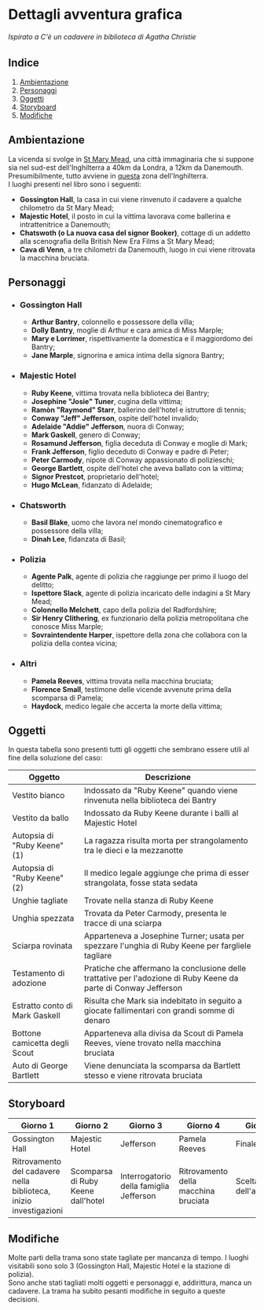 # Dettagli avventura grafica

###### Ispirato a <i>C'è un cadavere in biblioteca</i> di Agatha Christie

## Indice

1. [Ambientazione](#ambientazione)
2. [Personaggi](#personaggi)
3. [Oggetti](#oggetti)
4. [Storyboard](#storyboard)
5. [Modifiche](#modifiche)

## Ambientazione

La vicenda si svolge in [St Mary Mead](https://en.wikipedia.org/wiki/St._Mary_Mead), una città immaginaria
che si suppone sia nel sud-est dell'Inghilterra a 40km da Londra, a 12km da Danemouth.
Presumibilmente, tutto avviene in [questa](https://en.wikipedia.org/wiki/South_East_England#/media/File:South_East_England_in_England.svg) zona dell'Inghilterra.<br>
I luoghi presenti nel libro sono i seguenti:
- <b>Gossington Hall</b>, la casa in cui viene rinvenuto il cadavere a qualche chilometro da St Mary Mead;
- <b>Majestic Hotel</b>, il posto in cui la vittima lavorava come ballerina e intrattenitrice a Danemouth;
- <b>Chatswoth (o La nuova casa del signor Booker)</b>, cottage di un addetto alla scenografia della British New Era Films a St Mary Mead;
- <b>Cava di Venn</b>, a tre chilometri da Danemouth, luogo in cui viene ritrovata la macchina bruciata.

## Personaggi

- ### Gossington Hall
    - <b>Arthur Bantry</b>, colonnello e possessore della villa;
    - <b>Dolly Bantry</b>, moglie di Arthur e cara amica di Miss Marple;
    - <b>Mary e Lorrimer</b>, rispettivamente la domestica e il maggiordomo dei Bantry;
    - <b>Jane Marple</b>, signorina e amica intima della signora Bantry;
    
- ### Majestic Hotel
    - <b>Ruby Keene</b>, vittima trovata nella biblioteca dei Bantry;
    - <b>Josephine "Josie" Tuner</b>, cugina della vittima;
    - <b>Ramòn "Raymond" Starr</b>, ballerino dell'hotel e istruttore di tennis;
    - <b>Conway "Jeff" Jefferson</b>, ospite dell'hotel invalido;
    - <b>Adelaide "Addie" Jefferson</b>, nuora di Conway;
    - <b>Mark Gaskell</b>, genero di Conway;
    - <b>Rosamund Jefferson</b>, figlia deceduta di Conway e moglie di Mark;
    - <b>Frank Jefferson</b>, figlio deceduto di Conway e padre di Peter;  
    - <b>Peter Carmody</b>, nipote di Conway appassionato di polizieschi;
    - <b>George Bartlett</b>, ospite dell'hotel che aveva ballato con la vittima;
    - <b>Signor Prestcot</b>, proprietario dell'hotel;
    - <b>Hugo McLean</b>, fidanzato di Adelaide;
    
- ### Chatsworth
    - <b>Basil Blake</b>, uomo che lavora nel mondo cinematografico e possessore della villa;
    - <b>Dinah Lee</b>, fidanzata di Basil;
    
- ### Polizia
    - <b>Agente Palk</b>, agente di polizia che raggiunge per primo il luogo del delitto;
    - <b>Ispettore Slack</b>, agente di polizia incaricato delle indagini a St Mary Mead;
    - <b>Colonnello Melchett</b>, capo della polizia del Radfordshire;
    - <b>Sir Henry Clithering</b>, ex funzionario della polizia metropolitana che conosce Miss Marple;
    - <b>Sovraintendente Harper</b>, ispettore della zona che collabora con la polizia della contea vicina;
    
- ### Altri
    - <b>Pamela Reeves</b>, vittima trovata nella macchina bruciata;
    - <b>Florence Small</b>, testimone delle vicende avvenute prima della scomparsa di Pamela;
    - <b>Haydock</b>, medico legale che accerta la morte della vittima;
    
## Oggetti

In questa tabella sono presenti tutti gli oggetti che sembrano essere utili al fine della soluzione del caso:<br>

| Oggetto | Descrizione |
|-----|-----|
| Vestito bianco | Indossato da "Ruby Keene" quando viene rinvenuta nella biblioteca dei Bantry |
| Vestito da ballo | Indossato da Ruby Keene durante i balli al Majestic Hotel |
| Autopsia di "Ruby Keene" (1) | La ragazza risulta morta per strangolamento tra le dieci e la mezzanotte |
| Autopsia di "Ruby Keene" (2) | Il medico legale aggiunge che prima di esser strangolata, fosse stata sedata |
| Unghie tagliate | Trovate nella stanza di Ruby Keene |
| Unghia spezzata | Trovata da Peter Carmody, presenta le tracce di una sciarpa |
| Sciarpa rovinata | Apparteneva a Josephine Turner; usata per spezzare l'unghia di Ruby Keene per fargliele tagliare |
| Testamento di adozione | Pratiche che affermano la conclusione delle trattative per l'adozione di Ruby Keene da parte di Conway Jefferson |
| Estratto conto di Mark Gaskell | Risulta che Mark sia indebitato in seguito a giocate fallimentari con grandi somme di denaro |
| Bottone camicetta degli Scout | Apparteneva alla divisa da Scout di Pamela Reeves, viene trovato nella macchina bruciata |
| Auto di George Bartlett | Viene denunciata la scomparsa da Bartlett stesso e viene ritrovata bruciata |

## Storyboard

| Giorno 1 | Giorno 2 | Giorno 3 | Giorno 4 | Giorno 5 |
|-----|-----|-----|-----|-----|
| Gossington Hall | Majestic Hotel | Jefferson | Pamela Reeves | Finale |
| Ritrovamento del cadavere nella biblioteca, inizio investigazioni | Scomparsa di Ruby Keene dall'hotel | Interrogatorio della famiglia Jefferson | Ritrovamento della macchina bruciata | Scelta dell'assassino |

## Modifiche
Molte parti della trama sono state tagliate per mancanza di tempo. I luoghi visitabili sono solo 3 (Gossington Hall, Majestic Hotel e la stazione di polizia).<br>
Sono anche stati tagliati molti oggetti e personaggi e, addirittura, manca un cadavere. La trama ha subito pesanti modifiche in seguito a queste decisioni.